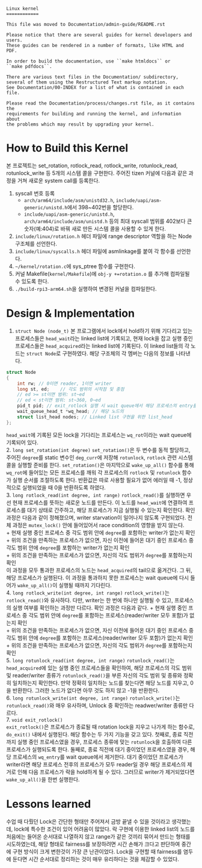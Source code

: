 ```
Linux kernel
============

This file was moved to Documentation/admin-guide/README.rst

Please notice that there are several guides for kernel developers and users.
These guides can be rendered in a number of formats, like HTML and PDF.

In order to build the documentation, use ``make htmldocs`` or
``make pdfdocs``.

There are various text files in the Documentation/ subdirectory,
several of them using the Restructured Text markup notation.
See Documentation/00-INDEX for a list of what is contained in each file.

Please read the Documentation/process/changes.rst file, as it contains the
requirements for building and running the kernel, and information about
the problems which may result by upgrading your kernel.
```

# How to Build this Kernel
본 프로젝트는 set_rotation, rotlock_read, rotlock_write, rotunlock_read, rotunlock_write 등 5개의 시스템 콜을 구현한다. 주어진 tizen 커널에 다음과 같은 과정을 거쳐 새로운 system call를 등록한다. 
1. syscall 번호 등록
    - `arch/arm64/include/asm/unistd32.h`, `include/uapi/asm-generic/unistd.h`에서 398~402번을 할당한다. 
    - `include/uapi/asm-generic/unistd.h`, `arch/arm64/include/asm/unistd.h` 등의 최대 syscall 범위를 402보다 큰 숫자(예:404)로 바꿔 새로 만든 시스템 콜을 사용할 수 있게 한다.
2. `include/linux/rotation.h` 헤더 파일에 range descriptor 역할을 하는 Node 구조체를 선언한다.
3. `include/linux/syscalls.h` 헤더 파일에 asmlinkage를 붙여 각 함수를 선언한다.
4. `~/kernel/rotation.c`에 sys_ptree 함수를 구현한다.
5. 커널 Makefile(`kernel/Makefile`)에 `obj-y +=rotation.o` 를 추가해 컴파일될 수 있도록 한다.
6. `./build-rpi3-arm64.sh`을 실행하여 변경된 커널을 컴파일한다.
# Design & Implementation
1. `struct Node (node_t)`
본 프로그램에서 lock에서 hold하기 위해 기다리고 있는 프로세스들은 `head_wait`라는 linked list에 기록되고, 현재 lock을 잡고 실행 중인 프로세스들은 `head_acquired`라는 linked list에 기록된다. 이 linked list들의 각 노드는 `struct Node`로 구현하였다. 해당 구조체의 각 멤버는 다음의 정보를 나타낸다.
``` C
struct Node
{
    int rw; // 0이면 reader, 1이면 writer
    long st, ed;    // 각도 범위의 시작점 및 종점
    // ed >= st이면 범위: st~ed
    // ed < st이면 범위: st~360, 0~ed
    pid_t pid; // exit_rotlock 실행 시 wait queue에서 해당 프로세스의 entry를 찾기 위한 process id
    wait_queue_head_t *wq_head; // 해당 노드의 
    struct list_head nodes; // Linked list 구현을 위한 list_head
};
```
`head_wait`에 기록된 모든 lock을 기다리는 프로세스는 `wq_rot`이라는 wait queue에 기록되어 있다.  
2. `long set_rotation(int degree)`
`set_rotation()`은 두 변수를 동적 할당하고, 주어진 `degree`를 static 변수인 `deg_curr`에 저장해 `rotunlock`, `rotlock` 관련 시스템 콜을 실행할 준비를 한다.  `set_rotation()`은 마지막으로 `wake_up_all()` 함수를 통해 `wq_rot`에 들어있는 모든 프로세스를 깨워 각 프로세스의 `rotlock` 및 `rotunlock` 함수가 실행 순서를 조절하도록 한다. 반환값은 따로 사용할 필요가 없어 에러일 때 -1, 정상적으로 실행되었을 때 0을 반환하도록 하였다.  
3. `long rotlock_read(int degree, int range)`
`rotlock_read()`를 실행하면 우선 현재 프로세스를 뜻하는 새로운 노드를 만든다. 이 노드를 `head_wait`에 연결하여 프로세스를 대기 상태로 간주하고, 해당 프로세스가 지금 실행될 수 있는지 확인한다. 확인 과정은 다음과 같이 정해졌으며, writer starvation이 일어나지 않도록 구현되었다. 전체 과정은 `mutex_lock()` 안에 들어있어서 race condition의 영향을 받지 않는다.  
    + 현재 실행 중인 프로세스 중 각도 범위 안에 `degree`를 포함하는 writer가 없는지 확인  
    + 위의 조건을 만족하는 프로세스가 없으면, 자신 이전에 들어온 대기 중인 프로세스 중 각도 범위 안에 `degree`를 포함하는 writer가 없는지 확인  
    + 위의 조건을 만족하는 프로세스가 없으면, 자신의 각도 범위가 `degree`를 포함하는지 확인  
이 과정을 모두 통과한 프로세스의 노드는 `head_acquired`의 tail으로 옮겨간다. 그 뒤, 해당 프로세스가 실행된다. 이 과정을 통과하지 못한 프로세스는 wait queue에 다시 들어가 `wake_up_all()`이 실행될 때까지 기다린다.  
4. `long rotlock_write(int degree, int range)`
`rotlock_write()`는 `rotlock_read()`와 유사하다. 다만, writer는 한 번에 하나만 실행될 수 있고, 프로세스의 실행 여부를 확인하는 과정만 다르다. 확인 과정은 다음과 같다.
    + 현재 실행 중인 프로세스 중 각도 범위 안에 `degree`를 포함하는 프로세스(reader/writer 모두 포함)가 없는지 확인  
    + 위의 조건을 만족하는 프로세스가 없으면, 자신 이전에 들어온 대기 중인 프로세스 중 각도 범위 안에 `degree`를 포함하는 프로세스(reader/writer 모두 포함)가 없는지 확인  
    + 위의 조건을 만족하는 프로세스가 없으면, 자신의 각도 범위가 `degree`를 포함하는지 확인  
5. `long rotunlock_read(int degree, int range)`
`rotunlock_read()`는 `head_acquired`에 있는 실행 중인 프로세스들을 확인하여, 해당 프로세스의 각도 범위 및 reader/writer 종류가 `rotunlock_read()`을 부른 자신의 각도 범위 및 종류와 정확히 일치하는지 확인한다. 만약 정확히 일치하는 노드를 찾는다면 해당 노드를 지우고, 0을 반환한다. 그러한 노드가 없다면 아무 것도 하지 않고 -1을 반환한다.   
6. `long rotunlock_write(int degree, int range)`
`rotunlock_write()`는 `rotunlock_read()`와 매우 유사하며, Unlock 중 확인하는 readwer/writer 종류만 다르다.  
7. `void exit_rotlock()`  
`exit_rotlock()`은 프로세스가 종료될 때 rotation lock을 지우고 나가게 하는 함수로, `do_exit()` 내에서 실행된다. 해당 함수는 두 가지 기능을 갖고 있다. 첫째로, 종료 직전까지 실행 중인 프로세스였을 경우, 프로세스 종류에 맞는 `rotunlock`을 호출하여 다른 프로세스가 실행되도록 한다. 둘째로, 종료 직전에 대기 중이었던 프로세스였을 경우, 해당 프로세스의 `wq_entry`를 wait queue에서 제거한다. 대기 중이었던 프로세스가 writer라면 해당 프로세스 전후의 프로세스가 모두 reader일 경우 해당 프로세스의 제거로 인해 다음 프로세스가 락을 hold하게 될 수 있다. 그러므로 writer가 제거되었다면 `wake_up_all()`을 한번 실행한다.

# Lessons learned
수업 때 다뤘던 Lock은 간단한 형태만 주어져서 금방 끝낼 수 있을 것이라고 생각했는데, lock에 특수한 조건이 있어 어려움이 많았다. 락 구현에 이용한 linked list의 노드를 처음에는 들어온 순서대로 나열하지 않고 range가 같은 것끼리 묶어서 만드는 형태를 시도하였는데, 해당 형태로 fairness를 보장하려면 시간 손해가 크다고 판단하여 중간에 구현 방식이 크게 변한것이 가장 큰 난관이었다. Lock을 구현할 때 fairness를 염두에 둔다면 시간 순서대로 정리하는 것이 매우 유리하다는 것을 체감할 수 있었다. 
